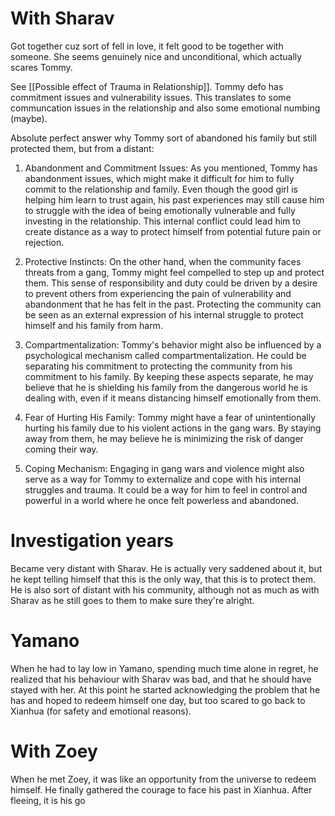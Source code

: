 # With Sharav
Got together cuz sort of fell in love, it felt good to be together with someone. She seems genuinely nice and unconditional, which actually scares Tommy.

See [[Possible effect of Trauma in Relationship]]. Tommy defo has commitment issues and vulnerability issues. This translates to some communcation issues in the relationship and also some emotional numbing (maybe). 

Absolute perfect answer why Tommy sort of abandoned his family but still protected them, but from a distant:
1. Abandonment and Commitment Issues: As you mentioned, Tommy has abandonment issues, which might make it difficult for him to fully commit to the relationship and family. Even though the good girl is helping him learn to trust again, his past experiences may still cause him to struggle with the idea of being emotionally vulnerable and fully investing in the relationship. This internal conflict could lead him to create distance as a way to protect himself from potential future pain or rejection.
    
2. Protective Instincts: On the other hand, when the community faces threats from a gang, Tommy might feel compelled to step up and protect them. This sense of responsibility and duty could be driven by a desire to prevent others from experiencing the pain of vulnerability and abandonment that he has felt in the past. Protecting the community can be seen as an external expression of his internal struggle to protect himself and his family from harm.
    
3. Compartmentalization: Tommy's behavior might also be influenced by a psychological mechanism called compartmentalization. He could be separating his commitment to protecting the community from his commitment to his family. By keeping these aspects separate, he may believe that he is shielding his family from the dangerous world he is dealing with, even if it means distancing himself emotionally from them.
    
4. Fear of Hurting His Family: Tommy might have a fear of unintentionally hurting his family due to his violent actions in the gang wars. By staying away from them, he may believe he is minimizing the risk of danger coming their way.
    
5. Coping Mechanism: Engaging in gang wars and violence might also serve as a way for Tommy to externalize and cope with his internal struggles and trauma. It could be a way for him to feel in control and powerful in a world where he once felt powerless and abandoned.

# Investigation years

Became very distant with Sharav. He is actually very saddened about it, but he kept telling himself that this is the only way, that this is to protect them. He is also sort of distant with his community, although not as much as with Sharav as he still goes to them to make sure they're alright.
# Yamano

When he had to lay low in Yamano, spending much time alone in regret, he realized that his behaviour with Sharav was bad, and that he should have stayed with her. At this point he started acknowledging the problem that he has and hoped to redeem himself one day, but too scared to go back to Xianhua (for safety and emotional reasons).
# With Zoey

When he met Zoey, it was like an opportunity from the universe to redeem himself. He finally gathered the courage to face his past in Xianhua. After fleeing, it is his go

